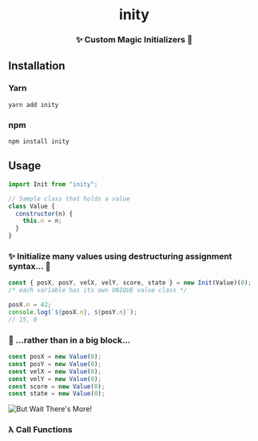 <p align="center">
  <h1 align="center">inity</h1>
  <h3 align="center">✨ Custom Magic Initializers 🧙</h3>
</p>

## Installation

### Yarn

```
yarn add inity
```

### npm

```
npm install inity
```

## Usage

```js
import Init from "inity";

// Sample class that holds a value
class Value {
  constructor(n) {
    this.n = n;
  }
}
```

### ✨ Initialize many values using destructuring assignment syntax... 🧙

```js
const { posX, posY, velX, velY, score, state } = new Init(Value)(0);
/* each variable has its own UNIQUE value class */

posX.n = 42;
console.log(`${posX.n}, ${posY.n}`);
// 15, 0
```

### 💩 ...rather than in a big block...

```js
const posX = new Value(0);
const posY = new Value(0);
const velX = new Value(0);
const velY = new Value(0);
const score = new Value(0);
const state = new Value(0);
```

![But Wait There's More!](https://media1.tenor.com/images/cbf642d6a9033e5953037624dd7882f0/tenor.gif)

### λ Call Functions 
